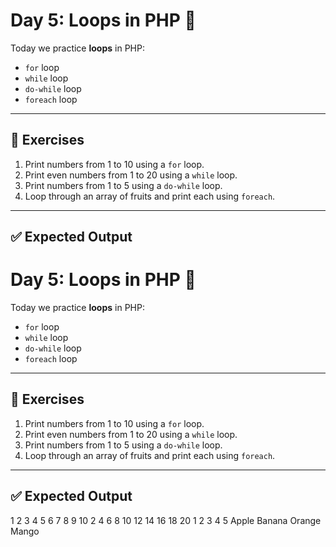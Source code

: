 # Day 5: Loops in PHP 🔄

Today we practice **loops** in PHP:
- `for` loop
- `while` loop
- `do-while` loop
- `foreach` loop

---

## 🎯 Exercises

1. Print numbers from 1 to 10 using a `for` loop.
2. Print even numbers from 1 to 20 using a `while` loop.
3. Print numbers from 1 to 5 using a `do-while` loop.
4. Loop through an array of fruits and print each using `foreach`.

---

## ✅ Expected Output

# Day 5: Loops in PHP 🔄

Today we practice **loops** in PHP:
- `for` loop
- `while` loop
- `do-while` loop
- `foreach` loop

---

## 🎯 Exercises

1. Print numbers from 1 to 10 using a `for` loop.
2. Print even numbers from 1 to 20 using a `while` loop.
3. Print numbers from 1 to 5 using a `do-while` loop.
4. Loop through an array of fruits and print each using `foreach`.

---

## ✅ Expected Output

1 2 3 4 5 6 7 8 9 10
2 4 6 8 10 12 14 16 18 20
1 2 3 4 5
Apple
Banana
Orange
Mango